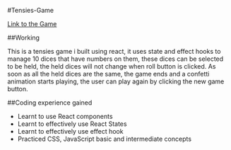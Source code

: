 #Tensies-Game

 [Link to the Game ](https://dominator-king.github.io/Tensies_Game/)
 
##Working

This is a tensies game i built using react, it uses state and effect hooks to manage 10 dices that have numbers on them, these dices can be selected to be held, the held dices will not change when roll button is clicked. As soon as all the held dices are the same, the game ends and a confetti animation starts playing, the user can play again by clicking the new game button.

##Coding experience gained

- Learnt to use React components
- Learnt to effectively use React States
- Learnt to effectively use effect hook
- Practiced CSS, JavaScript basic and intermediate concepts 


